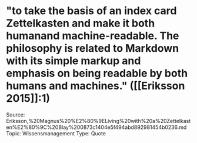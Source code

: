 # "to take the basis of an index card Zettelkasten and make it both humanand machine-readable. The philosophy is related to Markdown with its simple markup and emphasis on being readable by both humans and machines." ([[Eriksson 2015]]:1)

Source: Eriksson,%20Magnus%20%E2%80%9ELiving%20with%20a%20Zettelkasten%E2%80%9C%20Blay%200873c1404e5f494abd892981454b0236.md
Topic: Wissensmanagement
Type: Quote